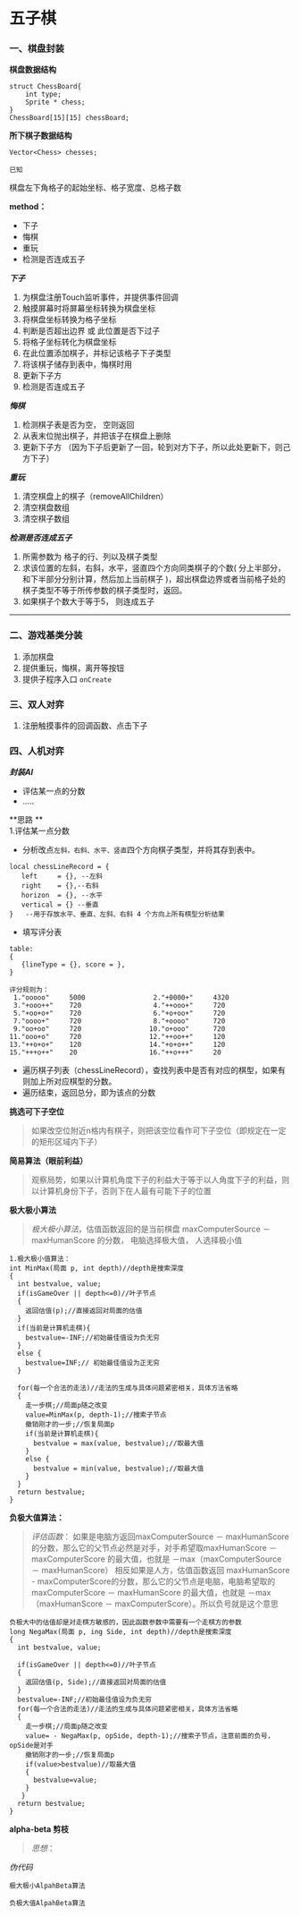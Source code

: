 # 五子棋

### 一、棋盘封装

**棋盘数据结构**  

``` 
struct ChessBoard{
	int type;
	Sprite * chess;
}
ChessBoard[15][15] chessBoard;
````

**所下棋子数据结构**
	

	Vector<Chess> chesses;

`已知`

棋盘左下角格子的起始坐标、格子宽度、总格子数  

**method：**  

* 下子
* 悔棋  
* 重玩  
* 检测是否连成五子

***下子***

1. 为棋盘注册Touch监听事件，并提供事件回调
2. 触摸屏幕时将屏幕坐标转换为棋盘坐标 
3. 将棋盘坐标转换为格子坐标
4. 判断是否超出边界 或 此位置是否下过子
5. 将格子坐标转化为棋盘坐标
6. 在此位置添加棋子，并标记该格子下子类型
7. 将该棋子储存到表中，悔棋时用
8. 更新下子方
9. 检测是否连成五子

***悔棋***

1. 检测棋子表是否为空， 空则返回
2. 从表末位抛出棋子，并把该子在棋盘上删除
3. 更新下子方 （因为下子后更新了一回，轮到对方下子，所以此处更新下，则己方下子）

***重玩***

1. 清空棋盘上的棋子（removeAllChildren）
2. 清空棋盘数组
3. 清空棋子数组

***检测是否连成五子***

1. 所需参数为 格子的行、列以及棋子类型
2. 求该位置的左斜，右斜，水平，竖直四个方向同类棋子的个数( 分上半部分，和下半部分分别计算，然后加上当前棋子 )，超出棋盘边界或者当前格子处的棋子类型不等于所传参数的棋子类型时，返回。
3. 如果棋子个数大于等于5， 则连成五子

---
### 二、游戏基类分装

1. 添加棋盘
2. 提供重玩，悔棋，离开等按钮
3. 提供子程序入口 `onCreate`


### 三、双人对弈


1. 注册触摸事件的回调函数、点击下子

### 四、人机对弈

***封装AI***

* 评估某一点的分数
* .....

**思路  **  
1.评估某一点分数

* 分析改点`左斜，右斜、水平、竖直`四个方向棋子类型，并将其存到表中。
	
 ```
 local chessLineRecord = {
    left     = {}, --左斜
    right    = {},--右斜
    horizon  = {}, --水平
    vertical = {} --垂直
}   --用于存放水平、垂直、左斜、右斜 4 个方向上所有棋型分析结果
 ```
 
 * 填写评分表 
 
 ```
 table:
 {
 	{lineType = {}, score = },
 }
 
 评分规则为：
  1."ooooo"     5000                 2."+0000+"     4320
  3."+ooo++"    720                  4."++ooo+"     720
  5."+oo+o+"    720                  6."+o+oo+"     720
  7."oooo+"     720                  8."+oooo"      720
  9."oo+oo"     720                 10."o+ooo"      720
 11."ooo+o"     720                 12."++oo++"     120
 13."++o+o+"    120                 14."+o+o++"     120
 15."+++o++"    20                  16."++o+++"     20
 ```

* 遍历棋子列表（chessLineRecord），查找列表中是否有对应的棋型，如果有则加上所对应棋型的分数。
* 遍历结束，返回总分，即为该点的分数  
  
**挑选可下子空位**

>如果改空位附近n格内有棋子，则把该空位看作可下子空位（即规定在一定的矩形区域内下子）

**简易算法（眼前利益）**

>观察局势，如果以计算机角度下子的利益大于等于以人角度下子的利益，则以计算机身份下子，否则下在人最有可能下子的位置

**极大极小算法**

>*极大极小算法*，估值函数返回的是当前棋盘 maxComputerSource － maxHumanScore 的分数， 电脑选择极大值， 人选择极小值

```
1.极大极小值算法：
int MinMax(局面 p, int depth)//depth是搜索深度
{
  int bestvalue, value;
  if(isGameOver || depth<=0)//叶子节点
  {
    返回估值(p);//直接返回对局面的估值
  }
  if(当前是计算机走棋){
    bestvalue=-INF;//初始最佳值设为负无穷
  }
  else {
    bestvalue=INF;// 初始最佳值设为正无穷
  }
  
  for(每一个合法的走法)//走法的生成与具体问题紧密相关，具体方法省略
  {
    走一步棋;//局面p随之改变
    value=MinMax(p, depth-1);//搜索子节点
    撤销刚才的一步;//恢复局面p
    if(当前是计算机走棋){
      bestvalue = max(value, bestvalue);//取最大值
    }
    else {
      bestvalue = min(value, bestvalue);//取最大值
    }
  }
  return bestvalue;
}
```
**负极大值算法：**

>*评估函数*： 如果是电脑方返回maxComputerSource － maxHumanScore 的分数，那么它的父节点必然是对手，对手希望取maxHumanScore － maxComputerScore 的最大值，也就是 －max（maxComputerSource － maxHumanScore）
相反如果是人方，估值函数返回 maxHumanScore - maxComputerScore的分数，那么它的父节点是电脑，电脑希望取的maxComputerScore － maxHumanScore 的最大值，也就是 －max（maxHumanScore － maxComputerScore）。所以负号就是这个意思

```
负极大中的估值却是对走棋方敏感的，因此函数参数中需要有一个走棋方的参数
long NegaMax(局面 p, ing Side, int depth)//depth是搜索深度
{
  int bestvalue, value;
 
  if(isGameOver || depth<=0)//叶子节点
  {
    返回估值(p, Side);//直接返回对局面的估值
  }
  bestvalue=-INF;//初始最佳值设为负无穷
  for(每一个合法的走法)//走法的生成与具体问题紧密相关，具体方法省略
  {
    走一步棋;//局面p随之改变
    value= - NegaMax(p, opSide, depth-1);//搜索子节点，注意前面的负号，opSide是对手
    撤销刚才的一步;//恢复局面p
    if(value>bestvalue)//取最大值
    {
      bestvalue=value;
    }
   }
  return bestvalue;
}
```


**alpha-beta 剪枝**
>*思想*：

*伪代码*

```
极大极小AlpahBeta算法

```


```
负极大值AlpahBeta算法

```